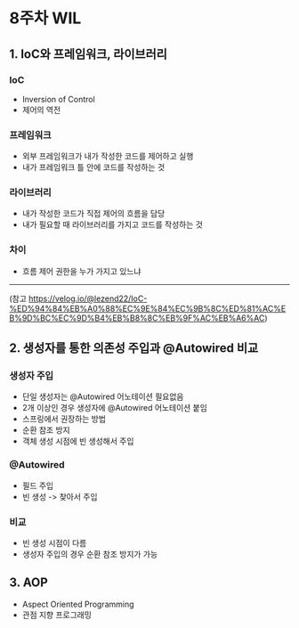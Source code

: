 # 8주차 WIL

## 1. IoC와 프레임워크, 라이브러리
### IoC
- Inversion of Control
- 제어의 역전
### 프레임워크
- 외부 프레임워크가 내가 작성한 코드를 제어하고 실행
- 내가 프레임워크 틀 안에 코드를 작성하는 것
### 라이브러리
- 내가 작성한 코드가 직접 제어의 흐름을 담당
- 내가 필요할 때 라이브러리를 가지고 코드를 작성하는 것
### 차이
- 흐름 제어 권한을 누가 가지고 있느냐
---
(참고 https://velog.io/@lezend22/IoC-%ED%94%84%EB%A0%88%EC%9E%84%EC%9B%8C%ED%81%AC%EB%9D%BC%EC%9D%B4%EB%B8%8C%EB%9F%AC%EB%A6%AC)
## 2. 생성자를 통한 의존성 주입과 @Autowired 비교
### 생성자 주입
- 단일 생성자는 @Autowired 어노테이션 필요없음
- 2개 이상인 경우 생성자에 @Autowired 어노테이션 붙임
- 스프링에서 권장하는 방법
- 순환 참조 방지
- 객체 생성 시점에 빈 생성해서 주입 
### @Autowired
- 필드 주입
- 빈 생성 -> 찾아서 주입
### 비교
- 빈 생성 시점이 다름
- 생성자 주입의 경우 순환 참조 방지가 가능
## 3. AOP
- Aspect Oriented Programming
- 관점 지향 프로그래밍
